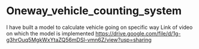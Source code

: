 # Oneway_vehicle_counting_system
I have built a model to calculate vehicle going on specific way
Link of video on which the model is implemented
https://drive.google.com/file/d/1g-g3hrOuq5MgkWxYtaZQ56mDSl-vmn6Z/view?usp=sharing

